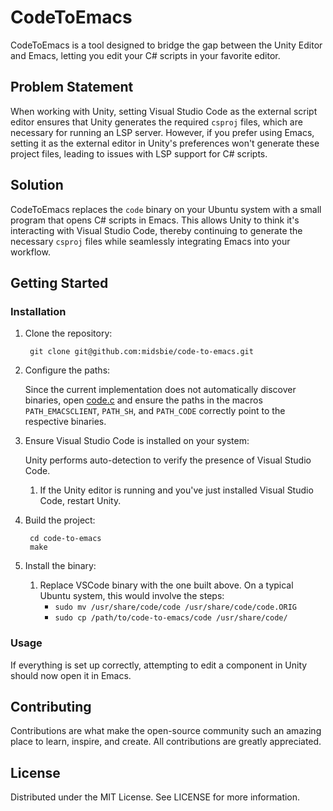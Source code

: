 # CodeToEmacs

CodeToEmacs is a tool designed to bridge the gap between the Unity Editor and Emacs, letting
you edit your C# scripts in your favorite editor.

## Problem Statement

When working with Unity, setting Visual Studio Code as the external script editor ensures that Unity
generates the required `csproj` files, which are necessary for running an LSP server. However, if
you prefer using Emacs, setting it as the external editor in Unity's preferences won't generate
these project files, leading to issues with LSP support for C# scripts.

## Solution

CodeToEmacs replaces the `code` binary on your Ubuntu system with a small program that opens C#
scripts in Emacs. This allows Unity to think it's interacting with Visual Studio Code, thereby
continuing to generate the necessary `csproj` files while seamlessly integrating Emacs into your
workflow.

## Getting Started

### Installation

1. Clone the repository:

        git clone git@github.com:midsbie/code-to-emacs.git

1. Configure the paths:

   Since the current implementation does not automatically discover binaries, open [code.c](code.c)
   and ensure the paths in the macros `PATH_EMACSCLIENT`, `PATH_SH`, and `PATH_CODE` correctly point
   to the respective binaries.

1. Ensure Visual Studio Code is installed on your system:

   Unity performs auto-detection to verify the presence of Visual Studio Code.

   1. If the Unity editor is running and you've just installed Visual Studio Code, restart Unity.

1. Build the project:

        cd code-to-emacs
        make

1. Install the binary:

   1. Replace VSCode binary with the one built above. On a typical Ubuntu system, this would involve
      the steps:
      - `sudo mv /usr/share/code/code /usr/share/code/code.ORIG`
      - `sudo cp /path/to/code-to-emacs/code /usr/share/code/`

### Usage

If everything is set up correctly, attempting to edit a component in Unity should now open it in
Emacs.

## Contributing

Contributions are what make the open-source community such an amazing place to learn, inspire, and
create. All contributions are greatly appreciated.

## License

Distributed under the MIT License. See LICENSE for more information.
